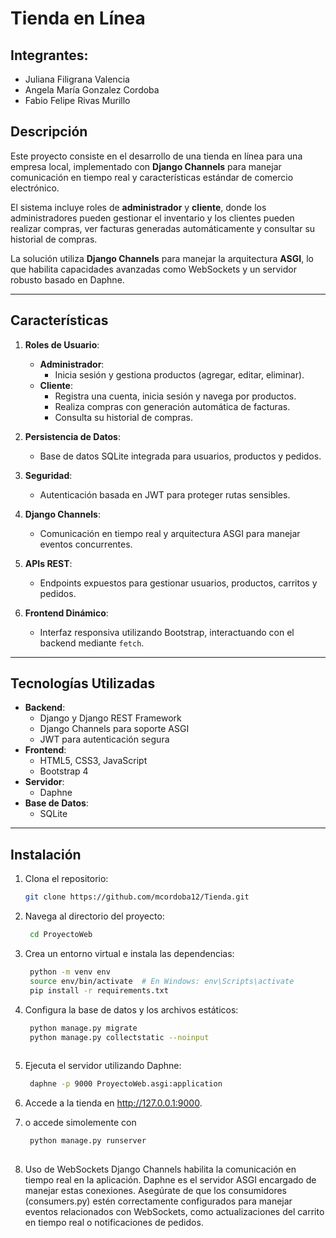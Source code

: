# Tienda en Línea 

## Integrantes:

* Juliana Filigrana Valencia
* Angela María Gonzalez Cordoba
* Fabio Felipe Rivas Murillo

## Descripción

Este proyecto consiste en el desarrollo de una tienda en línea para una empresa local, implementado con **Django Channels** para manejar comunicación en tiempo real y características estándar de comercio electrónico.

El sistema incluye roles de **administrador** y **cliente**, donde los administradores pueden gestionar el inventario y los clientes pueden realizar compras, ver facturas generadas automáticamente y consultar su historial de compras.

La solución utiliza **Django Channels** para manejar la arquitectura **ASGI**, lo que habilita capacidades avanzadas como WebSockets y un servidor robusto basado en Daphne.

---

## Características

1. **Roles de Usuario**:
   - **Administrador**:
     - Inicia sesión y gestiona productos (agregar, editar, eliminar).
   - **Cliente**:
     - Registra una cuenta, inicia sesión y navega por productos.
     - Realiza compras con generación automática de facturas.
     - Consulta su historial de compras.

2. **Persistencia de Datos**:
   - Base de datos SQLite integrada para usuarios, productos y pedidos.

3. **Seguridad**:
   - Autenticación basada en JWT para proteger rutas sensibles.

4. **Django Channels**:
   - Comunicación en tiempo real y arquitectura ASGI para manejar eventos concurrentes.

5. **APIs REST**:
   - Endpoints expuestos para gestionar usuarios, productos, carritos y pedidos.

6. **Frontend Dinámico**:
   - Interfaz responsiva utilizando Bootstrap, interactuando con el backend mediante `fetch`.

---

## Tecnologías Utilizadas

- **Backend**:
  - Django y Django REST Framework
  - Django Channels para soporte ASGI
  - JWT para autenticación segura
- **Frontend**:
  - HTML5, CSS3, JavaScript
  - Bootstrap 4
- **Servidor**:
  - Daphne
- **Base de Datos**:
  - SQLite

---

## Instalación

1. Clona el repositorio:
   ```bash
   git clone https://github.com/mcordoba12/Tienda.git
   
2. Navega al directorio del proyecto:
   ```bash
    cd ProyectoWeb
   
3. Crea un entorno virtual e instala las dependencias:
   ```bash
    python -m venv env
    source env/bin/activate  # En Windows: env\Scripts\activate
    pip install -r requirements.txt
   
4. Configura la base de datos y los archivos estáticos:
   ```bash
    python manage.py migrate
    python manage.py collectstatic --noinput
  
5. Ejecuta el servidor utilizando Daphne:
   ```bash
    daphne -p 9000 ProyectoWeb.asgi:application

6. Accede a la tienda en http://127.0.0.1:9000.

7. o accede simolemente con
   ```bash
    python manage.py runserver
    
8. Uso de WebSockets
Django Channels habilita la comunicación en tiempo real en la aplicación. Daphne es el servidor ASGI encargado de manejar estas conexiones. Asegúrate de que los consumidores (consumers.py) estén correctamente configurados para manejar eventos relacionados con WebSockets, como actualizaciones del carrito en tiempo real o notificaciones de pedidos.
